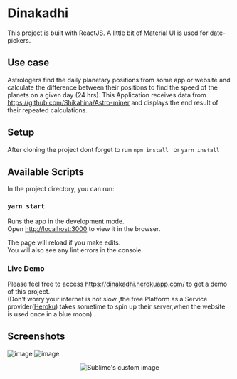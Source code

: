# Dinakadhi

This project is built with ReactJS. A little bit of Material UI is used for date-pickers.

## Use case

Astrologers find the daily planetary positions from some app or website and calculate the difference between their positions to find the speed of the planets on a given day (24 hrs). 
This Application receives data from https://github.com/Shikahina/Astro-miner and displays the end result of their repeated calculations.

## Setup
After cloning the project dont forget to run `npm install ` or `yarn install`

## Available Scripts

In the project directory, you can run:

### `yarn start`

Runs the app in the development mode.\
Open [http://localhost:3000](http://localhost:3000) to view it in the browser.

The page will reload if you make edits.\
You will also see any lint errors in the console.

### Live Demo
Please feel free to access https://dinakadhi.herokuapp.com/ to get a demo of this project. \
(Don't worry your internet is not slow ,the free Platform as a Service provider([Heroku](https://www.heroku.com/)) takes sometime to spin up their server,when the website is used once in a blue moon) .

## Screenshots

![image](https://user-images.githubusercontent.com/62425476/128445368-a25dac2e-18c1-4d2b-b0e5-92c2e19dccd7.png)
![image](https://user-images.githubusercontent.com/62425476/128445390-9489880a-1c89-4a1f-bb70-2d5a43246015.png)
<p align="center">
  <img src="https://user-images.githubusercontent.com/62425476/128445441-1f4b6eed-5219-4cd3-925d-377259fff2cb.png?raw=true" alt="Sublime's custom image"/>
</p>
